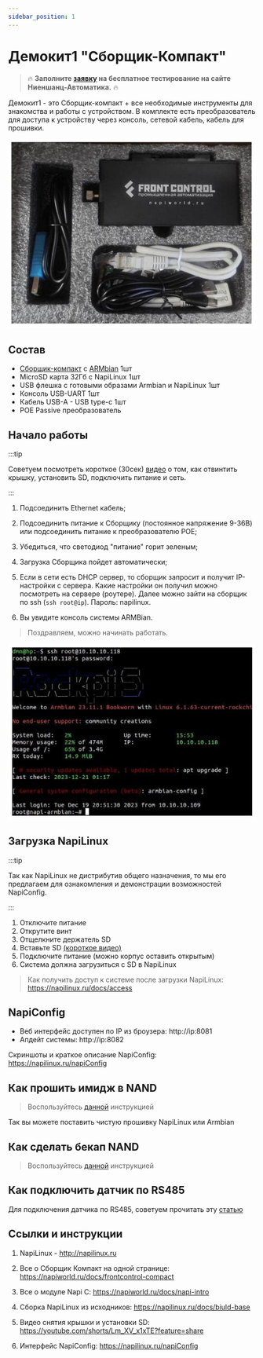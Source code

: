 ```yaml
---
sidebar_position: 1
---
```


# Демокит1 "Сборщик-Компакт"

>:fire: **Заполните [заявку](https://nnz-ipc.ru/fc/anketa_compact/) на бесплатное тестирование на сайте Ниеншанц-Автоматика.** :fire:

Демокит1 - это Сборщик-компакт + все необходимые инструменты для знакомства и работы с устройством. В комплекте есть преобразователь для доступа к устройству через консоль, сетевой кабель, кабель для прошивки.

![](../img-compact/demobox1.jpg)

## Состав 

- [Сборщик-компакт](/docs/computers/frontcontrol-compact) с [ARMbian](http://armbian.com) 1шт
- MicroSD карта 32Гб c NapiLinux 1шт
- USB флешка с готовыми образами Armbian и NapiLinux 1шт
- Консоль USB-UART 1шт
- Кабель USB-A - USB type-c 1шт
- POE Passive преобразователь

## Начало работы 

:::tip 

Советуем посмотреть короткое (30сек) [видео](https://youtube.com/shorts/Lm_XV_x1xTE?feature=share) о том,  как отвинтить крышку, установить SD, подключить питание и сеть. 

:::

1. Подсоединить Ethernet кабель;
   
2. Подсоединить питание к Сборщику (постоянное напряжение 9-36В) или подсоединить питание к преобразователю POE;
   
3. Убедиться, что светодиод "питание" горит зеленым;

4. Загрузка Сборщика пойдет автоматически;
   
5. Если в сети есть DHCP сервер, то сборщик запросит и получит IP-настройки с сервера. Какие настройки он получил можно посмотреть на сервере (роутере). Далее можно зайти на сборщик по ssh (`ssh root@ip`). Пароль: napilinux.
   
6. Вы увидите консоль системы ARMBian. 
   
>Поздравляем, можно начинать работать.

![armbian](../img-compact/armbian-console.jpg)

## Загрузка NapiLinux

:::tip

Так как NapiLinux не дистрибутив общего назначения, то мы его предлагаем для ознакомления и демонстрации возможностей NapiConfig.

:::

1. Отключите питание
2. Открутите винт
3. Отщелкните держатель SD
4. Вставьте SD [(короткое видео)](https://youtube.com/shorts/Lm_XV_x1xTE?feature=share)
5. Подключите питание (можно корпус оставить открытым)
6. Система должна загрузиться с SD в NapiLinux
   
> Как получить доступ к системе после загрузки NapiLinux: https://napilinux.ru/docs/access


## NapiConfig

- Веб интерфейс доступен по IP из броузера: http://ip:8081
- Апдейт системы: http://ip:8082

Скриншоты и краткое описание NapiConfig:  https://napilinux.ru/napiConfig

## Как прошить имидж в NAND

>Воспользуйтесь [данной](/software/flash-backup/flash_to_nand) инструкцией

Так вы можете поставить чистую прошивку NapiLinux или Armbian

## Как сделать бекап NAND

>Воспользуйтесь [данной](/software/flash-backup/backaup_nand) инструкцией

## Как подключить датчик по RS485

Для подключения датчика по RS485, советуем прочитать эту [статью](/software/sensors/modbus-rtu) 

## Ссылки и инструкции

1. NapiLinux - http://napilinux.ru
   
2. Все о Сборщик Компакт на одной странице: https://napiworld.ru/docs/frontcontrol-compact
   
3. Все о модуле Napi C: https://napiworld.ru/docs/napi-intro
   
4. Сборка NapiLinux из исходников: https://napilinux.ru/docs/biuld-base
   
5. Видео снятия крышки и установки SD: https://youtube.com/shorts/Lm_XV_x1xTE?feature=share
   
6. Интерфейс NapiConfig: https://napilinux.ru/napiConfig